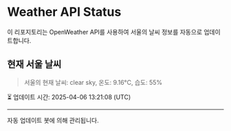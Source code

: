 
# Weather API Status

이 리포지토리는 OpenWeather API를 사용하여 서울의 날씨 정보를 자동으로 업데이트합니다.

## 현재 서울 날씨
> 서울의 현재 날씨: clear sky, 온도: 9.16°C, 습도: 55%

⏳ 업데이트 시간: 2025-04-06 13:21:08 (UTC)

---
자동 업데이트 봇에 의해 관리됩니다.
